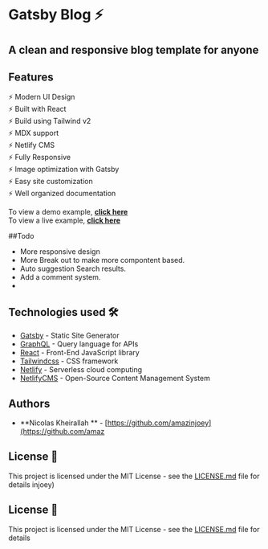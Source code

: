 # Gatsby Blog ⚡️ 
## A clean and responsive blog template for anyone


## Features

⚡️ Modern UI Design\
⚡️ Built with React\
⚡️ Build using Tailwind v2\
⚡️ MDX support\
⚡️ Netlify CMS\
⚡️ Fully Responsive\
⚡️ Image optimization with Gatsby\
⚡️ Easy site customization\
⚡️ Well organized documentation

To view a demo example, **[click here](https://romantic-payne-cd9cce.netlify.app/)**\
To view a live example, **[click here](http://yourmodernworkplace.com/)**



##Todo

* More responsive design
* More Break out to make more compontent based.
* Auto suggestion Search results.
* Add a comment system.
*


## Technologies used 🛠️

- [Gatsby](https://www.gatsbyjs.org/) - Static Site Generator
- [GraphQL](https://graphql.org/) - Query language for APIs
- [React](https://reactjs.org/) - Front-End JavaScript library
- [Tailwindcss](https://tailwindcss.com/) - CSS framework
- [Netlify](https://Netlify.com/) - Serverless cloud computing
- [NetlifyCMS](https://NetlifyCMS.com/) - Open-Source Content Management System


## Authors

- **Nicolas Kheirallah ** - [https://github.com/amazinjoey](https://github.com/amaz

## License 📄

This project is licensed under the MIT License - see the [LICENSE.md](LICENSE.md) file for details
injoey)

## License 📄

This project is licensed under the MIT License - see the [LICENSE.md](LICENSE.md) file for details

